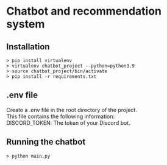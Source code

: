 # Chatbot and recommendation system

## Installation


```
> pip install virtualenv    
> virtualenv chatbot_project --python=python3.9  
> source chatbot_project/bin/activate  
> pip install -r requirements.txt
```

## .env file
Create a .env file in the root directory of the project.  
This file contains the following information:  
DISCORD_TOKEN: The token of your Discord bot.  

## Running the chatbot
```> python main.py```
